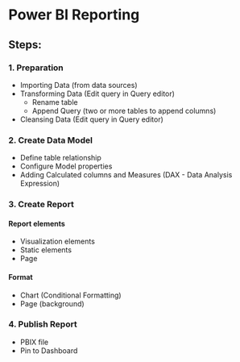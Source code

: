 # Power BI Reporting

## Steps:

### 1. Preparation

- Importing Data (from data sources)
- Transforming Data (Edit query in Query editor)
  * Rename table
  * Append Query (two or more tables to append columns)
- Cleansing Data (Edit query in Query editor)

### 2. Create Data Model

- Define table relationship
- Configure Model properties
- Adding Calculated columns and Measures (DAX - Data Analysis Expression)

### 3. Create Report

#### Report elements

- Visualization elements
- Static elements
- Page

#### Format

- Chart (Conditional Formatting)
- Page (background)

### 4. Publish Report

- PBIX file
- Pin to Dashboard
